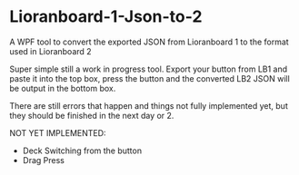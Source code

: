 # Lioranboard-1-Json-to-2
A WPF tool to convert the exported JSON from Lioranboard 1 to the format used in Lioranboard 2

Super simple still a work in progress tool. Export your button from LB1 and paste it into the top box, press the button and the converted LB2 JSON will be output in the bottom box.

There are still errors that happen and things not fully implemented yet, but they should be finished in the next day or 2.

NOT YET IMPLEMENTED:
- Deck Switching from the button
- Drag Press
